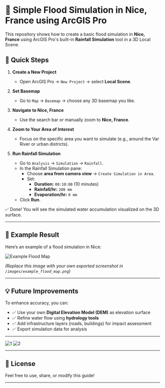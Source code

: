 # 🌊 Simple Flood Simulation in Nice, France using ArcGIS Pro

This repository shows how to create a basic flood simulation in **Nice, France** using ArcGIS Pro's built-in **Rainfall Simulation** tool in a 3D Local Scene.

## 🚀 Quick Steps

1. **Create a New Project**
   - Open ArcGIS Pro → `New Project` → select **Local Scene**.

2. **Set Basemap**
   - Go to `Map` → `Basemap` → choose any 3D basemap you like.

3. **Navigate to Nice, France**
   - Use the search bar or manually zoom to **Nice, France**.

4. **Zoom to Your Area of Interest**
   - Focus on the specific area you want to simulate (e.g., around the Var River or urban districts).

5. **Run Rainfall Simulation**
   - Go to `Analysis` → `Simulation` → `Rainfall`.
   - In the Rainfall Simulation pane:
     - Choose **area from camera view** → `Create Simulation in Area`.
     - Set:
       - **Duration:** `00:10:00` (10 minutes)
       - **Rainfall/hr:** `200 mm`
       - **Evaporation/hr:** `0 mm`
   - Click **Run**.

✅ Done! You will see the simulated water accumulation visualized on the 3D surface.

---

## 🎨 Example Result

Here’s an example of a flood simulation in Nice:

![Example Flood Map](images/example_flood_map.png)

*(Replace this image with your own exported screenshot in `/images/example_flood_map.png`)*

---

## 💡 Future Improvements

To enhance accuracy, you can:

- ✅ Use your own **Digital Elevation Model (DEM)** as elevation surface
- ✅ Refine water flow using **hydrology tools**
- ✅ Add infrastructure layers (roads, buildings) for impact assessment
- ✅ Export simulation data for analysis

---
![1](https://github.com/user-attachments/assets/46a5dcd1-ceae-4440-9cd1-c07858392693)
![2](https://github.com/user-attachments/assets/9ce9b647-d914-4b73-90e9-ffed1f318f11)


---

## 🤝 License

Feel free to use, share, or modify this guide!

---


